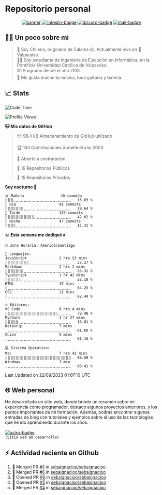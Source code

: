 # Repositorio personal

<div align="center">

<!-- BANNER INICIAL -->
[![banner]][link-banner]
[![linkedin-badge]][linkedin-link] [![discord-badge]][discord-link] [![mail-badge]][mail-link]

</div>

<!-- RESUMEN -->
## :man_technologist: Un poco sobre mi

> :round_pushpin: Soy Chileno, originario de Calama :sun_with_face:. Actualmente vivo en :ocean: Valparaíso. </br>
> :man_student: Soy estudiante de Ingeniería de Ejecución en Informática, en la Pontificia Universidad Católica de Valparaíso. </br>
> :keyboard: Programo desde el año 2013. </br>
> :guitar: Me gusta mucho la música, toco guitarra y batería.

## :chart_with_upwards_trend: Stats

<!--START_SECTION:personal-stats-->
![Code Time](http://img.shields.io/badge/Code%20Time-85%20hrs%2055%20mins-blue)

![Profile Views](http://img.shields.io/badge/Visitas%20al%20perfil-0-blue)

**🐱 Mis datos de GitHub** 

> 📦 98.4 kB Almacenamiento de GitHub utilizado 
 > 
> 🏆 130 Contribuciones durante el año 2023
 > 
> 💼 Abierto a contratación
 > 
> 📜 19 Repositorios Públicos 
 > 
> 🔑 15 Repositorios Privados 
 > 
**Soy nocturno 🦉** 

```text
🌞 Mañana                 40 commits          ⣿⣿⣿⣀⣀⣀⣀⣀⣀⣀⣀⣀⣀⣀⣀⣀⣀⣀⣀⣀⣀⣀⣀⣀⣀   13.03 % 
🌆 Día                    91 commits          ⣿⣿⣿⣿⣿⣿⣿⣀⣀⣀⣀⣀⣀⣀⣀⣀⣀⣀⣀⣀⣀⣀⣀⣀⣀   29.64 % 
🌃 Tarde                  129 commits         ⣿⣿⣿⣿⣿⣿⣿⣿⣿⣿⣿⣀⣀⣀⣀⣀⣀⣀⣀⣀⣀⣀⣀⣀⣀   42.02 % 
🌙 Noche                  47 commits          ⣿⣿⣿⣿⣀⣀⣀⣀⣀⣀⣀⣀⣀⣀⣀⣀⣀⣀⣀⣀⣀⣀⣀⣀⣀   15.31 % 
```


📊 **Esta semana me dediqué a** 

```text
🕑︎ Zona Horaria: America/Santiago

💬 Lenguajes: 
JavaScript               2 hrs 53 mins       ⣿⣿⣿⣿⣿⣿⣿⣿⣿⣀⣀⣀⣀⣀⣀⣀⣀⣀⣀⣀⣀⣀⣀⣀⣀   37.37 % 
Markdown                 2 hrs 2 mins        ⣿⣿⣿⣿⣿⣿⣿⣀⣀⣀⣀⣀⣀⣀⣀⣀⣀⣀⣀⣀⣀⣀⣀⣀⣀   26.31 % 
TypeScript               1 hr 42 mins        ⣿⣿⣿⣿⣿⣿⣀⣀⣀⣀⣀⣀⣀⣀⣀⣀⣀⣀⣀⣀⣀⣀⣀⣀⣀   22.18 % 
HTML                     19 mins             ⣿⣀⣀⣀⣀⣀⣀⣀⣀⣀⣀⣀⣀⣀⣀⣀⣀⣀⣀⣀⣀⣀⣀⣀⣀   04.25 % 
CSS                      11 mins             ⣿⣀⣀⣀⣀⣀⣀⣀⣀⣀⣀⣀⣀⣀⣀⣀⣀⣀⣀⣀⣀⣀⣀⣀⣀   02.44 % 

🔥 Editores: 
VS Code                  6 hrs 4 mins        ⣿⣿⣿⣿⣿⣿⣿⣿⣿⣿⣿⣿⣿⣿⣿⣿⣿⣿⣿⣿⣀⣀⣀⣀⣀   78.48 % 
PyCharm                  1 hr 27 mins        ⣿⣿⣿⣿⣿⣀⣀⣀⣀⣀⣀⣀⣀⣀⣀⣀⣀⣀⣀⣀⣀⣀⣀⣀⣀   18.81 % 
DataGrip                 7 mins              ⣀⣀⣀⣀⣀⣀⣀⣀⣀⣀⣀⣀⣀⣀⣀⣀⣀⣀⣀⣀⣀⣀⣀⣀⣀   01.60 % 
CLion                    5 mins              ⣀⣀⣀⣀⣀⣀⣀⣀⣀⣀⣀⣀⣀⣀⣀⣀⣀⣀⣀⣀⣀⣀⣀⣀⣀   01.10 % 

💻 Sistema Operativo: 
Mac                      7 hrs 42 mins       ⣿⣿⣿⣿⣿⣿⣿⣿⣿⣿⣿⣿⣿⣿⣿⣿⣿⣿⣿⣿⣿⣿⣿⣿⣿   99.59 % 
Windows                  1 min               ⣀⣀⣀⣀⣀⣀⣀⣀⣀⣀⣀⣀⣀⣀⣀⣀⣀⣀⣀⣀⣀⣀⣀⣀⣀   00.41 % 
```


 Last Updated on 22/09/2023 01:07:10 UTC
<!--END_SECTION:personal-stats-->

## :globe_with_meridians: Web personal

He desarrollado un sitio web, donde brindo un resumen sobre mi experiencia como programador, destaco algunos proyectos anteriores, y los puntos importantes de mi formación. Además, podrás encontrar algunas entradas de blog con tutoriales y ejemplos sobre el uso de las tecnologías que he ido aprendiendo durante los años.
</br>
</br>
[![astro-badge]][web-link]
</br>
`(Sitio web en desarrollo)`

## :zap: Actividad reciente en Github

<!--START_SECTION:activity-->
1. 🎉 Merged PR [#5](https://github.com/sebaignacioo/sebaignacioo/pull/5) in [sebaignacioo/sebaignacioo](https://github.com/sebaignacioo/sebaignacioo)
2. 🎉 Merged PR [#6](https://github.com/sebaignacioo/sebaignacioo/pull/6) in [sebaignacioo/sebaignacioo](https://github.com/sebaignacioo/sebaignacioo)
3. 💪 Opened PR [#6](https://github.com/sebaignacioo/sebaignacioo/pull/6) in [sebaignacioo/sebaignacioo](https://github.com/sebaignacioo/sebaignacioo)
4. 💪 Opened PR [#5](https://github.com/sebaignacioo/sebaignacioo/pull/5) in [sebaignacioo/sebaignacioo](https://github.com/sebaignacioo/sebaignacioo)
5. 🎉 Merged PR [#4](https://github.com/sebaignacioo/sebaignacioo/pull/4) in [sebaignacioo/sebaignacioo](https://github.com/sebaignacioo/sebaignacioo)
<!--END_SECTION:activity-->

[astro-badge]: https://img.shields.io/badge/Visita%20mi%20web%20desarrollada%20en%20Astro-FF5D01?logo=astro&logoColor=fff&style=for-the-badge
[banner]: https://sgarciad.s3.us-east-1.amazonaws.com/misc/github-header-image.png?
[link-banner]: https://github.com/sebaignacioo
[linkedin-badge]: https://img.shields.io/badge/Mi%20perfil%20de%20LinkedIn-0A66C2?logo=linkedin&logoColor=fff&style=flat
[linkedin-link]: https://www.linkedin.com/in/sgarciad/
[discord-badge]: https://img.shields.io/badge/@sebaignacioo%20en%20Discord-5865F2?logo=discord&logoColor=fff&style=flat
[discord-link]: https://www.discord.com
[mail-badge]: https://img.shields.io/badge/Env%C3%ADame%20un%20email-000000?logo=gmail&logoColor=fff&style=flat
[mail-link]: mailto:contacto@sgarciad.me
[web-link]: https://sgarciad.me
